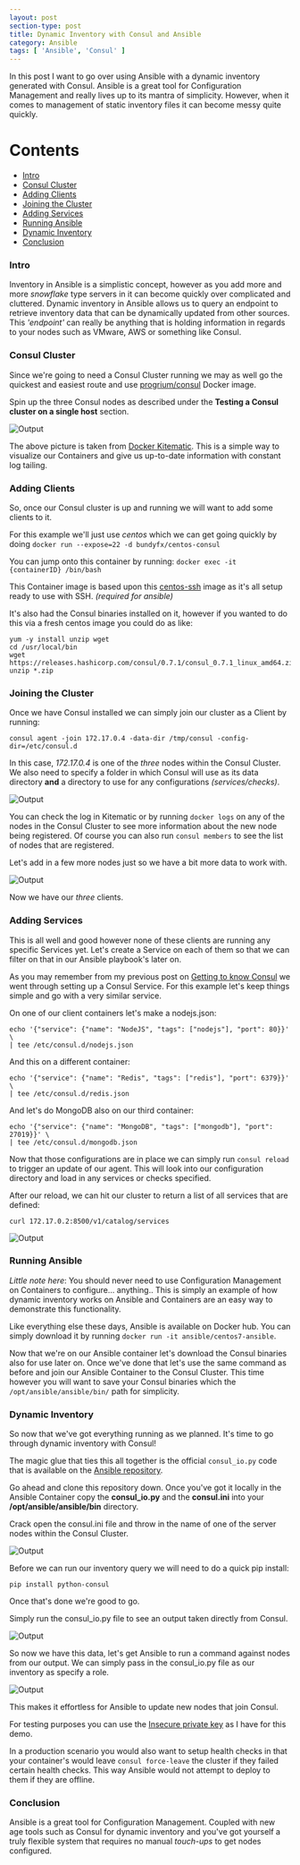 ```yaml
---
layout: post
section-type: post
title: Dynamic Inventory with Consul and Ansible
category: Ansible
tags: [ 'Ansible', 'Consul' ]
---
```


In this post I want to go over using Ansible with a dynamic inventory generated with Consul. Ansible is a great tool for Configuration Management and really lives up to its mantra of simplicity. However, when it comes to management of static inventory files it can become messy quite quickly.

Contents
=================

* [Intro](#intro)
* [Consul Cluster](#consul-cluster)
* [Adding Clients](#adding-clients)
* [Joining the Cluster](#joining-the-cluster)
* [Adding Services](#adding-services)
* [Running Ansible](#running-ansible)
* [Dynamic Inventory](#dynamic-inventory)
* [Conclusion ](#conclusion)

### Intro

Inventory in Ansible is a simplistic concept, however as you add more and more *snowflake* type servers in it can become quickly over complicated and cluttered. Dynamic inventory in Ansible allows us to query an endpoint to retrieve inventory data that can be dynamically updated from other sources. This *'endpoint'* can really be anything that is holding information in regards to your nodes such as VMware, AWS or something like Consul.

### Consul Cluster

Since we're going to need a Consul Cluster running we may as well go the quickest and easiest route and use [progrium/consul](https://hub.docker.com/r/progrium/consul/) Docker image.

Spin up the three Consul nodes as described under the **Testing a Consul cluster on a single host** section.

![Output](/img/posts/2016-12-4-dynamic-inventory-with-consul-and-ansible/1.png)

The above picture is taken from [Docker Kitematic](https://github.com/docker/kitematic). This is a simple way to visualize our Containers and give us up-to-date information with constant log tailing.

### Adding Clients

So, once our Consul cluster is up and running we will want to add some clients to it.

For this example we'll just use *centos* which we can get going quickly by doing `docker run --expose=22 -d bundyfx/centos-consul`

You can jump onto this container by running: `docker exec -it {containerID} /bin/bash`

This Container image is based upon this [centos-ssh](https://github.com/jdeathe/centos-ssh) image as it's all setup ready to use with SSH. *(required for ansible)*

It's also had the Consul binaries installed on it, however if you wanted to do this via a fresh centos image you could do as like:

```shell
yum -y install unzip wget
cd /usr/local/bin
wget https://releases.hashicorp.com/consul/0.7.1/consul_0.7.1_linux_amd64.zip
unzip *.zip
```

### Joining the Cluster

Once we have Consul installed we can simply join our cluster as a Client by running:

`consul agent -join 172.17.0.4 -data-dir /tmp/consul -config-dir=/etc/consul.d`

In this case, *172.17.0.4* is one of the *three* nodes within the Consul Cluster. We also need to specify a folder in which Consul will use as its data directory **and** a directory to use for any configurations *(services/checks)*.

![Output](/img/posts/2016-12-4-dynamic-inventory-with-consul-and-ansible/2.png)

You can check the log in Kitematic or by running `docker logs` on any of the nodes in the Consul Cluster to see more information about the new node being registered. Of course you can also run `consul members` to see the list of nodes that are registered.

Let's add in a few more nodes just so we have a bit more data to work with.

![Output](/img/posts/2016-12-4-dynamic-inventory-with-consul-and-ansible/3.png)

Now we have our *three* clients.

### Adding Services

This is all well and good however none of these clients are running any specific Services yet. Let's create a Service on each of them so that we can filter on that in our Ansible playbook's later on.

As you may remember from my previous post on [Getting to know Consul](https://flynnbundy.com/service-discovery/2016/11/26/getting-to-know-consul.html) we went through setting up a Consul Service. For this example let's keep things simple and go with a very similar service.

On one of our client containers let's make a nodejs.json:

```shell
echo '{"service": {"name": "NodeJS", "tags": ["nodejs"], "port": 80}}' \
| tee /etc/consul.d/nodejs.json
```

And this on a different container:

```shell
echo '{"service": {"name": "Redis", "tags": ["redis"], "port": 6379}}' \
| tee /etc/consul.d/redis.json
```

And let's do MongoDB also on our third container:

```shell
echo '{"service": {"name": "MongoDB", "tags": ["mongodb"], "port": 27019}}' \
| tee /etc/consul.d/mongodb.json
```

Now that those configurations are in place we can simply run `consul reload` to trigger an update of our agent. This will look into our configuration directory and load in any services or checks specified.

After our reload, we can hit our cluster to return a list of all services that are defined:

`curl 172.17.0.2:8500/v1/catalog/services`

![Output](/img/posts/2016-12-4-dynamic-inventory-with-consul-and-ansible/4.png)


### Running Ansible

*Little note here*: You should never need to use Configuration Management on Containers to configure... anything.. This is simply an example of how dynamic inventory works on Ansible and Containers are an easy way to demonstrate this functionality.

Like everything else these days, Ansible is available on Docker hub. You can simply download it by running `docker run -it ansible/centos7-ansible`.

Now that we're on our Ansible container let's download the Consul binaries also for use later on. Once we've done that let's use the same command as before and join our Ansible Container to the Consul Cluster. This time however you will want to save your Consul binaries which the `/opt/ansible/ansible/bin/` path for simplicity.

### Dynamic Inventory

So now that we've got everything running as we planned. It's time to go through dynamic inventory with Consul!

The magic glue that ties this all together is the official `consul_io.py` code that is available on the [Ansible repository](https://github.com/ansible/ansible/blob/a3f88eddad772fb0f2e3c1177d1ed08c01e48c48/contrib/inventory/consul_io.py).

Go ahead and clone this repository down. Once you've got it locally in the Ansible Container copy the **consul_io.py** and the **consul.ini** into your **/opt/ansible/ansible/bin** directory.

Crack open the consul.ini file and throw in the name of one of the server nodes within the Consul Cluster.

![Output](/img/posts/2016-12-4-dynamic-inventory-with-consul-and-ansible/5.png)

Before we can run our inventory query we will need to do a quick pip install:

`pip install python-consul`

Once that's done we're good to go.

Simply run the consul_io.py file to see an output taken directly from Consul.

![Output](/img/posts/2016-12-4-dynamic-inventory-with-consul-and-ansible/6.png)

So now we have this data, let's get Ansible to run a command against nodes from our output. We can simply pass in the consul_io.py file as our inventory as specify a role.

![Output](/img/posts/2016-12-4-dynamic-inventory-with-consul-and-ansible/7.png)

This makes it effortless for Ansible to update new nodes that join Consul.

For testing purposes you can use the [Insecure private key](https://github.com/mitchellh/vagrant/blob/master/keys/vagrant) as I have for this demo.

In a production scenario you would also want to setup health checks in that your container's would leave `consul force-leave` the cluster if they failed certain health checks. This way Ansible would not attempt to deploy to them if they are offline.

### Conclusion

Ansible is a great tool for Configuration Management. Coupled with new age tools such as Consul for dynamic inventory and you've got yourself a truly flexible system that requires no manual *touch-ups* to get nodes configured.
